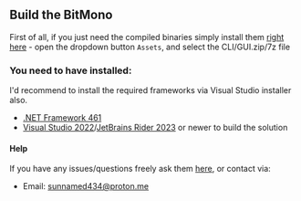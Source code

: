 ## Build the BitMono
First of all, if you just need the compiled binaries simply install them [right here][releases] - open the dropdown button `Assets`, and select the CLI/GUI.zip/7z file

### You need to have installed:
I'd recommend to install the required frameworks via Visual Studio installer also.

- [.NET Framework 461][net461]
- [Visual Studio 2022][vs2022]/[JetBrains Rider 2023][rider2023] or newer to build the solution

#### Help
If you have any issues/questions freely ask them [here][issues], or contact via:
- Email: sunnamed434@proton.me

[net461]: https://dotnet.microsoft.com/en-us/download/dotnet-framework/net462
[vs2022]: https://visualstudio.microsoft.com/downloads/
[rider2023]: https://www.jetbrains.com/rider/download/#section=windows
[releases]: https://github.com/sunnamed434/BitMono/releases
[issues]: https://github.com/sunnamed434/BitMono/issues